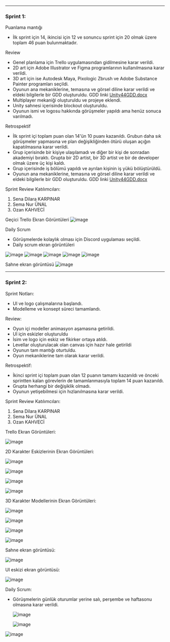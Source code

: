 ---

### Sprint 1:

 Puanlama mantığı
  - İlk sprint için 14, ikincisi için 12 ve sonuncu sprint için 20 olmak üzere toplam 46 puan bulunmaktadır.

Review
 - Genel planlama için Trello uygulamasından gidilmesine karar verildi.
 - 2D art için Adobe Illustrator ve Figma programlarının kullanılmasına karar verildi.
 - 3D art için ise Autodesk Maya, Pixologic Zbrush ve Adobe Substance Painter programları seçildi.
 - Oyunun ana mekaniklerine, temasına ve görsel diline karar verildi ve eldeki bilgilerle bir GDD oluşturuldu. GDD linki [Unity44GDD.docx](https://github.com/user-attachments/files/16120408/Unity44GDD.docx)
 - Multiplayer mekaniği oluşturuldu ve projeye eklendi.
 - Unity sahnesi içerisinde blockout oluşturuldu.
 - Oyunun ismi ve logosu hakkında görüşmeler yapıldı ama henüz sonuca varılmadı.


Retrospektif
- İlk sprint içi toplam puan olan 14'ün 10 puanı kazanıldı. Grubun daha sık görüşmeler yapmasına ve plan değişikliğinden ötürü oluşan açığın kapatılmasına karar verildi.
- Grup içerisinde bir kişiye ulaşılamadı ve diğer bir kişi de sonradan akademiyi bıraktı. Grupta bir 2D artist, bir 3D artist ve bir de developer olmak üzere üç kişi kaldı.
- Grup içerisinde iş bölümü yapıldı ve ayrılan kişinin iş yükü bölüştürüldü.
- Oyunun ana mekaniklerine, temasına ve görsel diline karar verildi ve eldeki bilgilerle bir GDD oluşturuldu. GDD linki [Unity44GDD.docx](https://github.com/user-attachments/files/16120408/Unity44GDD.docx)


Sprint Review Katılımcıları:
1) Sena Dilara KARPINAR
2) Sema Nur ÜNAL
3) Ozan KAHVECİ

Geçici Trello Ekran Görüntüleri
![image](https://github.com/kahveciozan/OUA-Bootcamp/assets/163605255/c8326d40-ab43-44a4-935e-114510bc9bee)

Daily Scrum
- Görüşmelerde kolaylık olması için Discord uygulaması seçildi.
- Daily scrum ekran görüntüleri
  
![image](https://github.com/kahveciozan/OUA-Bootcamp/assets/163605255/60a59332-ac6e-4e76-9b10-d37a6b0f86df)
![image](https://github.com/kahveciozan/OUA-Bootcamp/assets/163605255/4c6bdfde-3aa0-4248-982c-b6545997f119)
![image](https://github.com/kahveciozan/OUA-Bootcamp/assets/163605255/0bd7f496-9323-4898-866a-4b1c9f8df700)
![image](https://github.com/kahveciozan/OUA-Bootcamp/assets/163605255/4a09ac71-087d-4a91-a24f-576c9e169e4c)
![image](https://github.com/kahveciozan/OUA-Bootcamp/assets/163605255/429ea0fa-9267-4676-9696-bd3958e575aa)

Sahne ekran görüntüsü
 ![image](https://github.com/kahveciozan/OUA-Bootcamp/assets/163605255/4727000c-3e42-4b9c-b8b9-fbb969c959f5)


 ---

### Sprint 2:


Sprint Notları:
- UI ve logo çalışmalarına başlandı.
- Modelleme ve konsept süreci tamamlandı.

Review:
- Oyun içi modeller animasyon aşamasına getirildi.
- UI için eskizler oluşturuldu
- İsim ve logo için eskiz ve fikirker ortaya atıldı.
- Levellar oluşturulacak olan canvas için hazır hale getirildi
- Oyunun tam mantığı oturtuldu.
- Oyun mekaniklerine tam olarak karar verildi.

Retrospektif:
- İkinci sprint içi toplam puan olan 12 puanın tamamı kazanıldı ve önceki sprintten kalan görevlerin de tamamlanmasıyla toplam 14 puan kazanıldı.
- Grupta herhangi bir değişiklik olmadı.
- Oyunun yetişebilmesi için hızlanılmasına karar verildi.

Sprint Review Katılımcıları:
1) Sena Dilara KARPINAR
2) Sema Nur ÜNAL
3) Ozan KAHVECİ
  
Trello Ekran Görüntüleri:

![image](https://github.com/user-attachments/assets/1ce98c97-736b-437c-aef4-5b9c55d1ca99)

2D Karakter Eskizlerinin Ekran Görüntüleri:

![image](https://github.com/user-attachments/assets/59760f43-07d0-4a3d-af73-8faa2a7e6c42)

![image](https://github.com/user-attachments/assets/63135038-da01-4ffe-8082-86ca6286bb92)

![image](https://github.com/user-attachments/assets/512161ed-0fae-4c3e-96d8-990dce34fb6c)

![image](https://github.com/user-attachments/assets/cb5e2db0-cd43-4d60-8787-26e53ab3cefd)


3D Karakter Modellerinin Ekran Görüntüleri:

![image](https://github.com/user-attachments/assets/5fe65748-2a50-4465-81ed-e26ef821aefa)

![image](https://github.com/user-attachments/assets/de9d0969-98cf-421f-9b23-a0571a2b8921)

![image](https://github.com/user-attachments/assets/1a7bdcc7-7643-4d44-8b45-6edd611c9a03)

![image](https://github.com/user-attachments/assets/c20098c6-e3b9-4b28-bac3-58130942fdc7)


Sahne ekran görüntüsü:

![image](https://github.com/user-attachments/assets/2308b4db-b1a2-4f7e-940f-b5b748751f66)


UI eskizi ekran görüntüsü:

![image](https://github.com/user-attachments/assets/56e573e9-7d51-446a-8b16-03fc85f12f66)


Daily Scrum:

- Görüşmelerin günlük oturumlar yerine salı, perşembe ve haftasonu olmasına karar verildi.
  
  ![image](https://github.com/user-attachments/assets/a6194bbc-6feb-487f-85b8-16b167349d67)

  ![image](https://github.com/user-attachments/assets/e3088990-2a0c-4f56-af38-3ca3bf521efb)

 ![image](https://github.com/user-attachments/assets/901dd1a5-7b4f-4db5-80be-3113ca4d7e58)





 
